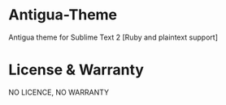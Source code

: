 Antigua-Theme
=============

Antigua theme for Sublime Text 2 [Ruby and plaintext support]

License & Warranty
=============

NO LICENCE, NO WARRANTY
